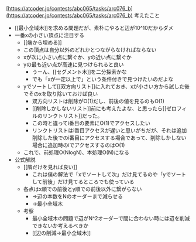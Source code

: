 
[https://atcoder.jp/contests/abc065/tasks/arc076_b](https://atcoder.jp/contests/abc065/tasks/arc076_b)
考えたこと
- [[最小全域木]]を求める問題だが、素朴にやると辺が10^10だからダメ
- 一番xの小さい頂点に注目する
    - [[端から埋める]]
    - この頂点は自分以外のどれかとつながらなければならない
    - xが次に小さい点に繋ぐか、yの近い点に繋ぐか
    - yの最も近い点が高速に見つけられると良い
        - うーん、[[セグメント木]]を二分探索かな
        - でも「xが一定以上で」という条件付きで見つけたいのだよな
    - yでソートして[[双方向リスト]]に入れておき、xが小さい方から試した後でそのxを取り除いておけば良い
        - 双方向リストは削除がO(1)だし、前後の値を見るのもO(1)
        - [[削除しかしないリスト]]前にも考えたよな、と思ったら[[ゼロフィルのリンクトリスト]]だった。
        - この時と違ってi番目の要素にO(1)でアクセスしたい
        - リンクトリストはi番目アクセスが遅いと思いがちだが、それは追加削除した後でのi番目にアクセスする場合であって、削除しかしない場合に追加時のiでアクセスするのはO(1)
    - これで、前処理O(NlogN)、本処理O(N)になる
- 公式解説
    - [[隣だけを見れば良い]]
        - これは僕の解法で「xでソートして次」だけ見てるのや「yでソートして前後」だけ見てるところでも使っている
    - 各点はx順での前後とy順での前後以外に繋がらない
        - →辺の本数をNのオーダーまで減らせる
        - →最小全域木
    - 考察
        - 最小全域木の問題で辺がN^2オーダーで間に合わない時には辺を削減できないか考えるべきか
        - [[辺の削減→最小全域木]]
